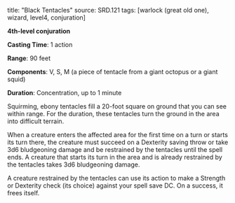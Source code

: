title: "Black Tentacles"
source: SRD.121
tags: [warlock (great old one), wizard, level4, conjuration]

**4th-level conjuration**

**Casting Time**: 1 action

**Range**: 90 feet

**Components**: V, S, M (a piece of tentacle from a giant octopus or a giant squid)

**Duration**: Concentration, up to 1 minute

Squirming, ebony tentacles fill a 20-foot square on ground that you can see within range. For the duration, these tentacles turn the ground in the area into difficult terrain.

When a creature enters the affected area for the first time on a turn or starts its turn there, the creature must succeed on a Dexterity saving throw or take 3d6 bludgeoning damage and be restrained by the tentacles until the spell ends. A creature that starts its turn in the area and is already restrained by the tentacles takes 3d6 bludgeoning damage.

A creature restrained by the tentacles can use its action to make a Strength or Dexterity check (its choice) against your spell save DC. On a success, it frees itself.
